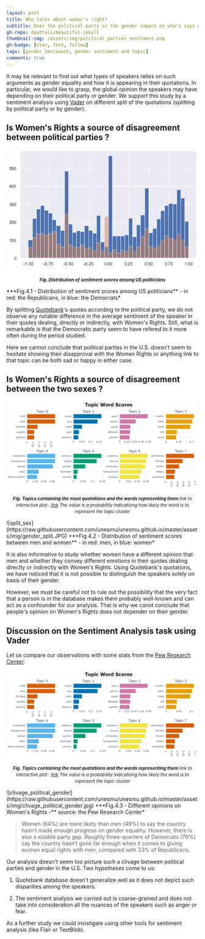 ```yaml
---
layout: post
title: Who talks about women's right?
subtitle: Does the political party or the gender impact on who's says what?
gh-repo: daattali/beautiful-jekyll
thumbnail-img: /assets/img/political_parties_sentiment.png
gh-badge: [star, fork, follow]
tags: [gender_sentiment, gender sentiment and topic]
comments: true
---
```


It may be relevant to find out what types of speakers relies on such arguments as gender equality and how it is appearing in their quotations. In particular, we would like to grasp, the global opinion the speakers may have depending on their political party or gender. We support this study by a sentiment analysis using [Vader](https://pypi.org/project/vaderSentiment/) on different split of the quotations (splitting by political party or by gender).

## Is Women's Rights a source of disagreement between political parties ?

<p align = "center">
<img src = "https://raw.githubusercontent.com/unesmu/unesmu.github.io/master/assets/img/political_split.JPG">
</p>
<p align = "center">
	<small> 
		<i> 
			<b>
			Fig. Distribution of sentiment scores among US politicians
			</b>
		</i>
	</small>
</p>
***Fig.4.1 - Distribution of sentiment scores among US politicians** - in red: the Republicans, in blue: the Democrats*

By splitting [Quotebank](https://quotebank.dlab.tools/)'s quotes according to the political party, we do not observe any notable difference in the average sentiment of the speaker in their quotes dealing, directly or indirectly, with Women's Rights.
Still, what is remarkable is that the Democratic party seem to have refered to it more often during the period studied.

Here we cannot conclude that political parties in the U.S. doesn't seem to hesitate showing their disapproval with the Women Rights or anything link to that topic can be both sad or happy in either case.

## Is Women's Rights a source of disagreement between the two sexes ?

<p align = "center">
<img src = "https://raw.githubusercontent.com/epfl-ada/ada-2021-project-concatsanddogs/main/img/topic_word_scores.png">
</p>
<p align = "center">
	<small> 
		<i> 
			<b>
			Fig. Topics containing the most quotations and the words representing them
			</b> 
			link to interactive plot : <a href="https://unesmu.github.io/visualise_barcharts_red">link</a> The value is a probability indicationg how likely the word is to represent the topic cluster
		</i>
	</small>
</p>
![split_sex](https://raw.githubusercontent.com/unesmu/unesmu.github.io/master/assets/img/gender_split.JPG)  
***Fig.4.2 - Distribution of sentiment scores between men and women** - in red: men, in blue: women*

It is also informative to study whether women have a different opinion that men and whether they convey different emotions in their quotes dealing directly or indirectly with Women's Rights.
Using Quotebank's quotations, we have noticed that it is not possible to distinguish the speakers solely on basis of their gender.

However, we must be careful not to rule out the possibility that the very fact that a person is in the database makes them probably well-known and can act as a confounder for our analysis. That is why we canot conclude that people's opinion on Women's Rights does not depender on their gender.

## Discussion on the Sentiment Analysis task using Vader

Let us compare our observations with some stats from the [Pew Research Center](https://www.pewresearch.org/social-trends/2020/07/07/a-century-after-women-gained-the-right-to-vote-majority-of-americans-see-work-to-do-on-gender-equality/):

<p align = "center">
<img src = "https://raw.githubusercontent.com/epfl-ada/ada-2021-project-concatsanddogs/main/img/topic_word_scores.png">
</p>
<p align = "center">
	<small> 
		<i> 
			<b>
			Fig. Topics containing the most quotations and the words representing them
			</b> 
			link to interactive plot : <a href="https://unesmu.github.io/visualise_barcharts_red">link</a> The value is a probability indicationg how likely the word is to represent the topic cluster
		</i>
	</small>
</p>
![clivage_political_gender](https://raw.githubusercontent.com/unesmu/unesmu.github.io/master/assets/img/clivage_political_gender.jpg)  
***Fig.4.3 - Different opinions on Women's Rights -** source: the Pew Research Center*

> Women (64%) are more likely than men (49%) to say the country hasn’t made enough progress on gender equality. However, there is also a sizable party gap. Roughly three-quarters of Democrats (76%) say the country hasn’t gone far enough when it comes to giving women equal rights with men, compared with 33% of Republicans.

Our analysis doesn't seem too picture such a clivage between political parties and gender in the U.S. Two hypotheses come to us:

1. Quotebank database doesn't generalize well as it does not depict such disparities among the speakers.

2. The sentiment analysis we carried out is coarse-grained and does not take into consideration all the nuances of the speakers such as anger or fear.

As a further study we could invistigate using other tools for sentiment analysis (like Flair or TextBlob).
